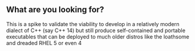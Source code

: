 ## What are you looking for?
This is a spike to validate the viability to develop in a relatively modern dialect of C++ (say C++ 14) but still produce self-contained and portable executables that can be deployed to much older distros like the loathsome and dreaded RHEL 5 or even 4
